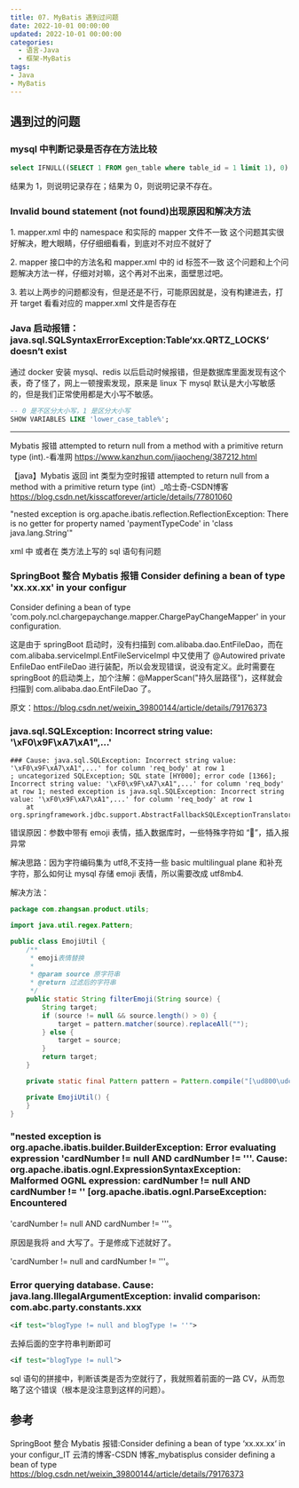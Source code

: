 ```yaml
---
title: 07. MyBatis 遇到过问题
date: 2022-10-01 00:00:00
updated: 2022-10-01 00:00:00
categories:
  - 语言-Java
  - 框架-MyBatis
tags:
- Java
- MyBatis
---
```


## 遇到过的问题

### mysql 中判断记录是否存在方法比较

```sql
select IFNULL((SELECT 1 FROM gen_table where table_id = 1 limit 1), 0) AS c1
```

结果为 1，则说明记录存在；结果为 0，则说明记录不存在。

### Invalid bound statement (not found)出现原因和解决方法

1\. mapper.xml 中的 namespace 和实际的 mapper 文件不一致
这个问题其实很好解决，瞪大眼睛，仔仔细细看看，到底对不对应不就好了

2\. mapper 接口中的方法名和 mapper.xml 中的 id 标签不一致
这个问题和上个问题解决方法一样，仔细对对嘛，这个再对不出来，面壁思过吧。

3\. 若以上两步的问题都没有，但是还是不行，可能原因就是，没有构建进去，打开 target 看看对应的 mapper.xml 文件是否存在

### Java 启动报错： java.sql.SQLSyntaxErrorException:Table‘xx.QRTZ_LOCKS‘ doesn‘t exist

通过 docker 安装 mysql、redis 以后启动时候报错，但是数据库里面发现有这个表，奇了怪了，网上一顿搜索发现，原来是 linux 下 mysql 默认是大小写敏感的，但是我们正常使用都是大小写不敏感。

<!-- more -->

```sql
-- 0 是不区分大小写，1 是区分大小写
SHOW VARIABLES LIKE 'lower_case_table%';
```

- - -

Mybatis 报错 attempted to return null from a method with a primitive return type (int).-看准网
<https://www.kanzhun.com/jiaocheng/387212.html>

【java】Mybatis 返回 int 类型为空时报错 attempted to return null from a method with a primitive return type (int）_哈士奇-CSDN博客
<https://blog.csdn.net/kisscatforever/article/details/77801060>

"nested exception is org.apache.ibatis.reflection.ReflectionException: There is no getter for property named 'paymentTypeCode' in 'class java.lang.String'"

xml 中 或者在 类方法上写的 sql 语句有问题

### SpringBoot 整合 Mybatis 报错 Consider defining a bean of type 'xx.xx.xx' in your configur

Consider defining a bean of type 'com.poly.ncl.chargepaychange.mapper.ChargePayChangeMapper' in your configuration.

这是由于 springBoot 启动时，没有扫描到 com.alibaba.dao.EntFileDao，而在 com.alibaba.serviceImpl.EntFileServiceImpl 中又使用了 @Autowired private EnfileDao entFileDao 进行装配，所以会发现错误，说没有定义。此时需要在 springBoot 的启动类上，加个注解：@MapperScan("持久层路径")，这样就会扫描到 com.alibaba.dao.EntFileDao 了。

原文：<https://blog.csdn.net/weixin_39800144/article/details/79176373>

### java.sql.SQLException: Incorrect string value: '\xF0\x9F\xA7\xA1",...'

```text
### Cause: java.sql.SQLException: Incorrect string value: '\xF0\x9F\xA7\xA1",...' for column 'req_body' at row 1
; uncategorized SQLException; SQL state [HY000]; error code [1366]; Incorrect string value: '\xF0\x9F\xA7\xA1",...' for column 'req_body' at row 1; nested exception is java.sql.SQLException: Incorrect string value: '\xF0\x9F\xA7\xA1",...' for column 'req_body' at row 1
    at org.springframework.jdbc.support.AbstractFallbackSQLExceptionTranslator.translate(AbstractFallbackSQLExceptionTranslator.java:89)
```

错误原因：参数中带有 emoji 表情，插入数据库时，一些特殊字符如 “🌙”，插入报异常

解决思路：因为字符编码集为 utf8,不支持一些 basic multilingual plane 和补充字符，那么如何让 mysql 存储 emoji 表情，所以需要改成 utf8mb4.

解决方法：

```java
package com.zhangsan.product.utils;

import java.util.regex.Pattern;

public class EmojiUtil {
    /**
     * emoji表情替换
     *
     * @param source 原字符串
     * @return 过滤后的字符串
     */
    public static String filterEmoji(String source) {
        String target;
        if (source != null && source.length() > 0) {
            target = pattern.matcher(source).replaceAll("");
        } else {
            target = source;
        }
        return target;
    }

    private static final Pattern pattern = Pattern.compile("[\ud800\udc00-\udbff\udfff\ud800-\udfff]");

    private EmojiUtil() {
    }
}
```

### "nested exception is org.apache.ibatis.builder.BuilderException: Error evaluating expression 'cardNumber != null AND cardNumber != '''. Cause: org.apache.ibatis.ognl.ExpressionSyntaxException: Malformed OGNL expression: cardNumber != null AND cardNumber != '' [org.apache.ibatis.ognl.ParseException: Encountered

'cardNumber != null AND cardNumber != '''。

原因是我将 and 大写了。于是修成下述就好了。

'cardNumber != null and cardNumber != '''。

### Error querying database. Cause: java.lang.IllegalArgumentException: invalid comparison: com.abc.party.constants.xxx

```xml
<if test="blogType != null and blogType != ''">
```

去掉后面的空字符串判断即可

```xml
<if test="blogType != null">
```

sql 语句的拼接中，判断该类是否为空就行了，我就照着前面的一路 CV，从而忽略了这个错误（根本是没注意到这样的问题）。

## 参考

SpringBoot 整合 Mybatis 报错:Consider defining a bean of type ‘xx.xx.xx‘ in your configur_IT 云清的博客-CSDN 博客_mybatisplus consider defining a bean of type
<https://blog.csdn.net/weixin_39800144/article/details/79176373>
